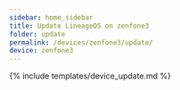 ```yaml
---
sidebar: home_sidebar
title: Update LineageOS on zenfone3
folder: update
permalink: /devices/zenfone3/update/
device: zenfone3
---
```

{% include templates/device_update.md %}
